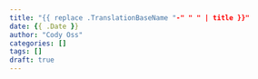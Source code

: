 ```yaml
---
title: "{{ replace .TranslationBaseName "-" " " | title }}"
date: {{ .Date }}
author: "Cody Oss"
categories: []
tags: []
draft: true
---
```


